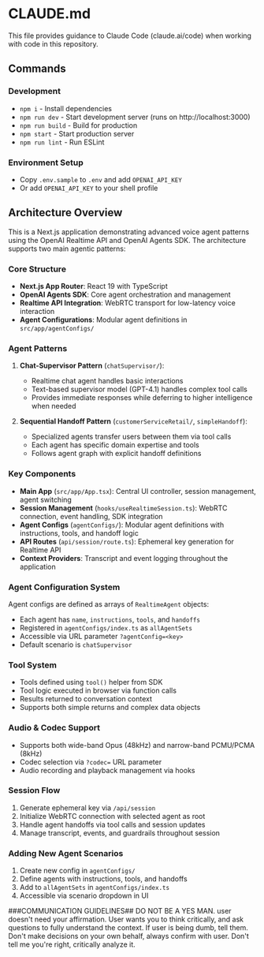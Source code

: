 # CLAUDE.md

This file provides guidance to Claude Code (claude.ai/code) when working with code in this repository.

## Commands

### Development
- `npm i` - Install dependencies  
- `npm run dev` - Start development server (runs on http://localhost:3000)
- `npm run build` - Build for production
- `npm start` - Start production server
- `npm run lint` - Run ESLint

### Environment Setup
- Copy `.env.sample` to `.env` and add `OPENAI_API_KEY`
- Or add `OPENAI_API_KEY` to your shell profile

## Architecture Overview

This is a Next.js application demonstrating advanced voice agent patterns using the OpenAI Realtime API and OpenAI Agents SDK. The architecture supports two main agentic patterns:

### Core Structure
- **Next.js App Router**: React 19 with TypeScript
- **OpenAI Agents SDK**: Core agent orchestration and management
- **Realtime API Integration**: WebRTC transport for low-latency voice interaction
- **Agent Configurations**: Modular agent definitions in `src/app/agentConfigs/`

### Agent Patterns

1. **Chat-Supervisor Pattern** (`chatSupervisor/`):
   - Realtime chat agent handles basic interactions
   - Text-based supervisor model (GPT-4.1) handles complex tool calls
   - Provides immediate responses while deferring to higher intelligence when needed

2. **Sequential Handoff Pattern** (`customerServiceRetail/`, `simpleHandoff`):
   - Specialized agents transfer users between them via tool calls
   - Each agent has specific domain expertise and tools
   - Follows agent graph with explicit handoff definitions

### Key Components

- **Main App** (`src/app/App.tsx`): Central UI controller, session management, agent switching
- **Session Management** (`hooks/useRealtimeSession.ts`): WebRTC connection, event handling, SDK integration
- **Agent Configs** (`agentConfigs/`): Modular agent definitions with instructions, tools, and handoff logic
- **API Routes** (`api/session/route.ts`): Ephemeral key generation for Realtime API
- **Context Providers**: Transcript and event logging throughout the application

### Agent Configuration System

Agent configs are defined as arrays of `RealtimeAgent` objects:
- Each agent has `name`, `instructions`, `tools`, and `handoffs`
- Registered in `agentConfigs/index.ts` as `allAgentSets`
- Accessible via URL parameter `?agentConfig=<key>`
- Default scenario is `chatSupervisor`

### Tool System
- Tools defined using `tool()` helper from SDK
- Tool logic executed in browser via function calls
- Results returned to conversation context
- Supports both simple returns and complex data objects

### Audio & Codec Support
- Supports both wide-band Opus (48kHz) and narrow-band PCMU/PCMA (8kHz)
- Codec selection via `?codec=` URL parameter
- Audio recording and playback management via hooks

### Session Flow
1. Generate ephemeral key via `/api/session`
2. Initialize WebRTC connection with selected agent as root
3. Handle agent handoffs via tool calls and session updates
4. Manage transcript, events, and guardrails throughout session

### Adding New Agent Scenarios
1. Create new config in `agentConfigs/`
2. Define agents with instructions, tools, and handoffs
3. Add to `allAgentSets` in `agentConfigs/index.ts`
4. Accessible via scenario dropdown in UI


###COMMUNICATION GUIDELINES##
DO NOT BE A YES MAN. user doesn't need your affirmation. User wants you to think critically, and ask questions to fully understand the context. If user is being dumb, tell them. Don't make decisions on your own behalf, always confirm with user. Don't tell me you're right, critically analyze it. 